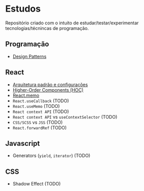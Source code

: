 # Estudos

Repositório criado com o intuito de estudar/testar/experimentar tecnologias/técnincas de programação.

## Programação
- [Design Patterns](https://github.com/ffernandomoraes/estudos/tree/master/programacao/design-patterns)

## React
- [Arquitetura padrão e configurações](https://github.com/ffernandomoraes/estudos/tree/master/react/arquitetura)
- [Higher-Order Components (HOC)](https://github.com/ffernandomoraes/estudos/tree/master/react/higher-order-components)
- [React.memo](https://github.com/ffernandomoraes/estudos/tree/master/react/memo)
- `React.useCallback` (TODO)
- `React.useMemo` (TODO)
- `React context API` (TODO)
- `React context API` vs `useContextSelector` (TODO)
- `CSS/SCSS` vs `JSS` (TODO)
- `React.forwardRef` (TODO)

## Javascript
- Generators (`yield`, `iterator`) (TODO)

## CSS
- Shadow Effect (TODO)
